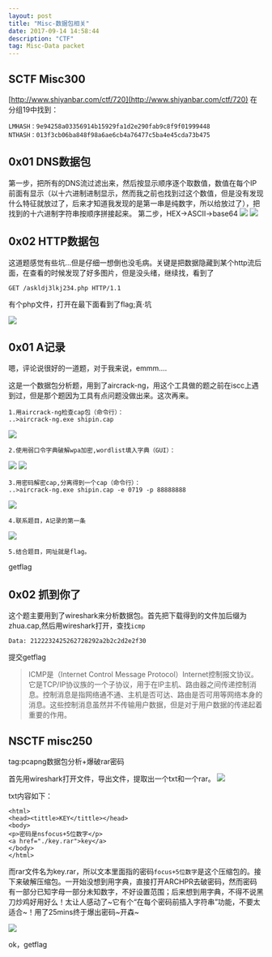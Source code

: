 ```yaml
---
layout: post
title: "Misc-数据包相关"
date: 2017-09-14 14:58:44
description: "CTF"
tag: Misc-Data packet
---
```



## SCTF Misc300
[http://www.shiyanbar.com/ctf/720](http://www.shiyanbar.com/ctf/720)
在分组19中找到：

	LMHASH：9e94258a03356914b15929fa1d2e290fab9c8f9f01999448
	NTHASH：013f3cb06ba848f98a6ae6cb4a76477c5ba4e45cda73b475

## 0x01 DNS数据包

第一步，把所有的DNS流过滤出来，然后按显示顺序逐个取数值，数值在每个IP前面有显示（以十六进制进制显示，然而我之前也找到过这个数值，但是没有发现什么特征就放过了，后来才知道我发现的是第一串是纯数字，所以给放过了），把找到的十六进制字符串按顺序拼接起来。
第二步，HEX->ASCII->base64
![](http://ou0111n4v.bkt.clouddn.com/QQ%E6%88%AA%E5%9B%BE20170801212315.png)
![](http://ou0111n4v.bkt.clouddn.com/QQ%E6%88%AA%E5%9B%BE20170801212351.png)


## 0x02 HTTP数据包
这道题感觉有些坑...但是仔细一想倒也没毛病。关键是把数据隐藏到某个http流后面，在查看的时候发现了好多图片，但是没头绪，继续找，看到了
	
	GET /askldj3lkj234.php HTTP/1.1
有个php文件，打开在最下面看到了flag;真·坑

![](http://ou0111n4v.bkt.clouddn.com/QQ%E6%88%AA%E5%9B%BE20170801210956.png)

## 0x01 A记录
嗯，评论说很好的一道题，对于我来说，emmm....

这是一个数据包分析题，用到了aircrack-ng，用这个工具做的题之前在iscc上遇到过，但是那个题因为工具有点问题没做出来。这次再来。

	1.用aircrack-ng检查cap包（命令行）：
	..>aircrack-ng.exe shipin.cap
![](http://ou0111n4v.bkt.clouddn.com/cap%E5%88%86%E6%9E%90.png)

	2.使用弱口令字典破解wpa加密,wordlist填入字典（GUI）：

![](http://ou0111n4v.bkt.clouddn.com/cap1.png)
![](http://ou0111n4v.bkt.clouddn.com/cap%E5%88%86%E6%9E%902.png)


	3.用密码解密cap,分离得到一个cap（命令行）：
	..>aircrack-ng.exe shipin.cap -e 0719 -p 88888888
![](http://ou0111n4v.bkt.clouddn.com/cap3.png)
	
	4.联系题目，A记录的第一条

![](http://ou0111n4v.bkt.clouddn.com/cap4.png)

	5.结合题目，网址就是flag。
getflag
	
## 0x02 抓到你了
这个题主要用到了wireshark来分析数据包。首先把下载得到的文件加后缀为zhua.cap,然后用wireshark打开，查找`icmp`

	Data: 2122232425262728292a2b2c2d2e2f30
提交getflag

>ICMP是（Internet Control Message Protocol）Internet控制报文协议。它是TCP/IP协议族的一个子协议，用于在IP主机、路由器之间传递控制消息。控制消息是指网络通不通、主机是否可达、路由是否可用等网络本身的消息。这些控制消息虽然并不传输用户数据，但是对于用户数据的传递起着重要的作用。

## NSCTF misc250
tag:pcapng数据包分析+爆破rar密码

首先用wireshark打开文件，导出文件，提取出一个txt和一个rar。
![](http://ou0111n4v.bkt.clouddn.com/%E6%95%B0%E6%8D%AE%E5%8C%85.png)

txt内容如下：

	<html>
	<head><tittle>KEY</tittle></head>
	<body>
	<p>密码是nsfocus+5位数字</p>
	<a href="./key.rar">key</a>
	</body>
	</html>
而rar文件名为key.rar，所以文本里面指的密码`focus+5位数字`是这个压缩包的。接下来破解压缩包。一开始没想到用字典，直接打开ARCHPR去破密码，然而密码有一部分已知字母一部分未知数字，不好设置范围；后来想到用字典，不得不说黑刀炒鸡好用好么！太让人感动了~它有个“在每个密码前插入字符串”功能，不要太适合~！用了25mins终于爆出密码~开森~


![](http://ou0111n4v.bkt.clouddn.com/rar%E5%AF%86%E7%A0%81.png)

ok，getflag
